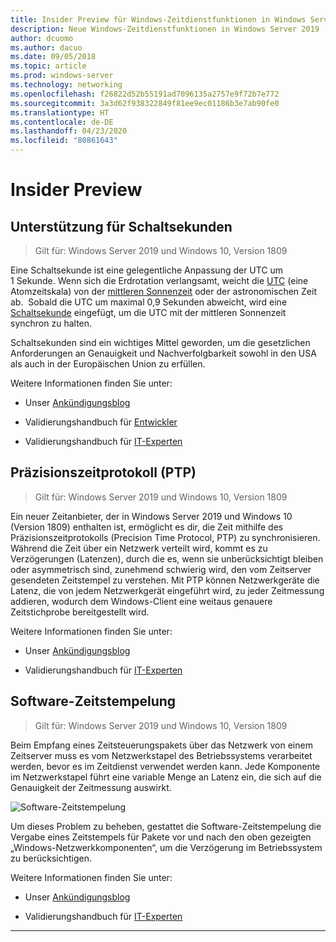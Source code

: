```yaml
---
title: Insider Preview für Windows-Zeitdienstfunktionen in Windows Server 2019
description: Neue Windows-Zeitdienstfunktionen in Windows Server 2019
author: dcuomo
ms.author: dacuo
ms.date: 09/05/2018
ms.topic: article
ms.prod: windows-server
ms.technology: networking
ms.openlocfilehash: f26822d52b55191ad7096135a2757e9f72b7e772
ms.sourcegitcommit: 3a3d62f938322849f81ee9ec01186b3e7ab90fe0
ms.translationtype: HT
ms.contentlocale: de-DE
ms.lasthandoff: 04/23/2020
ms.locfileid: "80861643"
---
```

# <a name="insider-preview"></a>Insider Preview 


## <a name="leap-second-support"></a>Unterstützung für Schaltsekunden


>Gilt für: Windows Server 2019 und Windows 10, Version 1809

Eine Schaltsekunde ist eine gelegentliche Anpassung der UTC um 1 Sekunde. Wenn sich die Erdrotation verlangsamt, weicht die [UTC](https://en.wikipedia.org/wiki/Coordinated_Universal_Time) (eine Atomzeitskala) von der [mittleren Sonnenzeit](https://en.wikipedia.org/wiki/Solar_time#Mean_solar_time) oder der astronomischen Zeit ab.  Sobald die UTC um maximal 0,9 Sekunden abweicht, wird eine [Schaltsekunde](https://en.wikipedia.org/wiki/Leap_second) eingefügt, um die UTC mit der mittleren Sonnenzeit synchron zu halten.

Schaltsekunden sind ein wichtiges Mittel geworden, um die gesetzlichen Anforderungen an Genauigkeit und Nachverfolgbarkeit sowohl in den USA als auch in der Europäischen Union zu erfüllen.

Weitere Informationen finden Sie unter:

-  Unser [Ankündigungsblog](https://blogs.technet.microsoft.com/networking/2018/07/18/top10-ws2019-hatime/)

-  Validierungshandbuch für [Entwickler](https://aka.ms/Dev-LeapSecond)

-  Validierungshandbuch für [IT-Experten](https://aka.ms/ITPro-LeapSecond)


## <a name="precision-time-protocol"></a>Präzisionszeitprotokoll (PTP)

>Gilt für: Windows Server 2019 und Windows 10, Version 1809

Ein neuer Zeitanbieter, der in Windows Server 2019 und Windows 10 (Version 1809) enthalten ist, ermöglicht es dir, die Zeit mithilfe des Präzisionszeitprotokolls (Precision Time Protocol, PTP) zu synchronisieren. Während die Zeit über ein Netzwerk verteilt wird, kommt es zu Verzögerungen (Latenzen), durch die es, wenn sie unberücksichtigt bleiben oder asymmetrisch sind, zunehmend schwierig wird, den vom Zeitserver gesendeten Zeitstempel zu verstehen. Mit PTP können Netzwerkgeräte die Latenz, die von jedem Netzwerkgerät eingeführt wird, zu jeder Zeitmessung addieren, wodurch dem Windows-Client eine weitaus genauere Zeitstichprobe bereitgestellt wird.

Weitere Informationen finden Sie unter:

-  Unser [Ankündigungsblog](https://blogs.technet.microsoft.com/networking/2018/07/18/top10-ws2019-hatime/)

-  Validierungshandbuch für [IT-Experten](https://aka.ms/PTPValidation)


## <a name="software-timestamping"></a>Software-Zeitstempelung

>Gilt für: Windows Server 2019 und Windows 10, Version 1809

Beim Empfang eines Zeitsteuerungspakets über das Netzwerk von einem Zeitserver muss es vom Netzwerkstapel des Betriebssystems verarbeitet werden, bevor es im Zeitdienst verwendet werden kann. Jede Komponente im Netzwerkstapel führt eine variable Menge an Latenz ein, die sich auf die Genauigkeit der Zeitmessung auswirkt.

![Software-Zeitstempelung](../media/Windows-Time-Service/software-timestamping.png)

Um dieses Problem zu beheben, gestattet die Software-Zeitstempelung die Vergabe eines Zeitstempels für Pakete vor und nach den oben gezeigten „Windows-Netzwerkkomponenten“, um die Verzögerung im Betriebssystem zu berücksichtigen.

Weitere Informationen finden Sie unter:

-  Unser [Ankündigungsblog](https://blogs.technet.microsoft.com/networking/2018/07/18/top10-ws2019-hatime/)

-  Validierungshandbuch für [IT-Experten](https://github.com/Microsoft/SDN/blob/master/FeatureGuide/Validation%20Guide%20-%20RS5%20-%20Software%20Timestamping.docx)



---